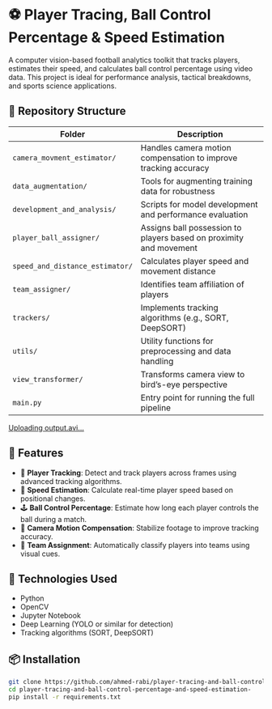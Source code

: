 # ⚽ Player Tracing, Ball Control Percentage & Speed Estimation

A computer vision-based football analytics toolkit that tracks players, estimates their speed, and calculates ball control percentage using video data. This project is ideal for performance analysis, tactical breakdowns, and sports science applications.

## 📁 Repository Structure

| Folder | Description |
|--------|-------------|
| `camera_movment_estimator/` | Handles camera motion compensation to improve tracking accuracy |
| `data_augmentation/` | Tools for augmenting training data for robustness |
| `development_and_analysis/` | Scripts for model development and performance evaluation |
| `player_ball_assigner/` | Assigns ball possession to players based on proximity and movement |
| `speed_and_distance_estimator/` | Calculates player speed and movement distance |
| `team_assigner/` | Identifies team affiliation of players |
| `trackers/` | Implements tracking algorithms (e.g., SORT, DeepSORT) |
| `utils/` | Utility functions for preprocessing and data handling |
| `view_transformer/` | Transforms camera view to bird’s-eye perspective |
| `main.py` | Entry point for running the full pipeline |

[Uploading output.avi…]()

## 🚀 Features

- 🎯 **Player Tracking**: Detect and track players across frames using advanced tracking algorithms.
- 🏃 **Speed Estimation**: Calculate real-time player speed based on positional changes.
- 🕹️ **Ball Control Percentage**: Estimate how long each player controls the ball during a match.
- 🔄 **Camera Motion Compensation**: Stabilize footage to improve tracking accuracy.
- 🧠 **Team Assignment**: Automatically classify players into teams using visual cues.

## 🧪 Technologies Used

- Python
- OpenCV
- Jupyter Notebook
- Deep Learning (YOLO or similar for detection)
- Tracking algorithms (SORT, DeepSORT)

## 📦 Installation

```bash
git clone https://github.com/ahmed-rabi/player-tracing-and-ball-control-percentage-and-speed-estimation-
cd player-tracing-and-ball-control-percentage-and-speed-estimation-
pip install -r requirements.txt
